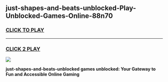 
## just-shapes-and-beats-unblocked-Play-Unblocked-Games-Online-88n70
<h3>
<a href="https://premium76.site?title=just-shapes-and-beats-unblocked&ref=25A">CLICK TO PLAY</a></h3>
<hr>

<h3>
<a href="https://premium76.site?title=just-shapes-and-beats-unblocked&ref=25A">CLICK 2 PLAY</a>
  
</h3>

<a href="https://premium76.site?title=just-shapes-and-beats-unblocked&ref=25A"><img src="https://clearcache.store/games.png"></a>


**just-shapes-and-beats-unblocked games unblocked: Your Gateway to Fun and Accessible Online Gaming**
